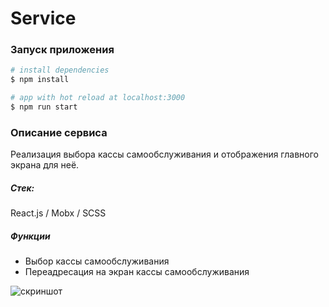 # Service
 
### Запуск приложения
   
```bash
# install dependencies
$ npm install

# app with hot reload at localhost:3000
$ npm run start


```  

### Описание сервиса

Реализация выбора кассы самообслуживания и отображения главного экрана для неё.

##### Стек:

React.js / Mobx / SCSS

##### Функции

- Выбор кассы самообслуживания
- Переадресация на экран кассы самообслуживания

![скриншот](https://i.imgur.com/pIbfCEs.png) 
